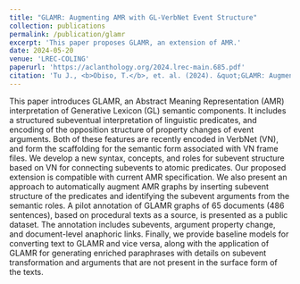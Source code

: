 ```yaml
---
title: "GLAMR: Augmenting AMR with GL-VerbNet Event Structure"
collection: publications
permalink: /publication/glamr
excerpt: 'This paper proposes GLAMR, an extension of AMR.'
date: 2024-05-20
venue: 'LREC-COLING'
paperurl: 'https://aclanthology.org/2024.lrec-main.685.pdf'
citation: 'Tu J., <b>Obiso, T.</b>, et. al. (2024). &quot;GLAMR: Augmenting AMR with GL-VerbNet Event Structure.&quot; <i>Proceedings of LREC-COLING 2024</i>.'
---
```


This paper introduces GLAMR, an Abstract Meaning Representation (AMR) interpretation of Generative Lexicon (GL)
semantic components. It includes a structured subeventual interpretation of linguistic predicates, and encoding of
the opposition structure of property changes of event arguments. Both of these features are recently encoded in
VerbNet (VN), and form the scaffolding for the semantic form associated with VN frame files. We develop a new
syntax, concepts, and roles for subevent structure based on VN for connecting subevents to atomic predicates. Our
proposed extension is compatible with current AMR specification. We also present an approach to automatically
augment AMR graphs by inserting subevent structure of the predicates and identifying the subevent arguments from
the semantic roles. A pilot annotation of GLAMR graphs of 65 documents (486 sentences), based on procedural texts
as a source, is presented as a public dataset. The annotation includes subevents, argument property change, and
document-level anaphoric links. Finally, we provide baseline models for converting text to GLAMR and vice versa,
along with the application of GLAMR for generating enriched paraphrases with details on subevent transformation
and arguments that are not present in the surface form of the texts.
